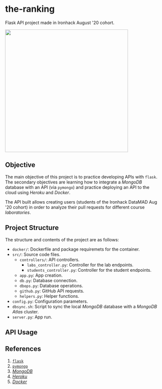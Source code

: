 # the-ranking
Flask API project made in Ironhack August '20 cohort.

<a>
  <img src="https://cdn.onlinewebfonts.com/svg/img_544576.png" width="400" />
</a>

## Objective
The main objective of this project is to practice developing APIs with `flask`. The secondary objectives are learning how to integrate a *MongoDB* database with an API (via `pymongo`) and practice deploying an API to the cloud using *Heroku* and *Docker*. 

The API built allows creating users (students of the Ironhack DataMAD Aug '20 cohort) in order to analyze their pull requests for different course *laboratories*.

## Project Structure
The structure and contents of the project are as follows:
- `docker/`: Dockerfile and package requiremets for the container.
- `src/`: Source code files.
  - `controllers/`: API controllers.
    - `labs_controller.py`: Controller for the lab endpoints.
    - `students_controller.py`: Controller for the student endpoints.
  - `app.py`: App creation.
  - `db.py`: Database connection.
  - `dbops.py`: Database operations.
  - `github.py`: GitHub API requests.
  - `helpers.py`: Helper functions.
- `config.py`: Configuration parameters.
- `dbsync.sh`: Script to sync the local *MongoDB* database with a *MongoDB Atlas* cluster.
- `server.py`: App run.

## API Usage

## References
1. [`flask`](https://flask.palletsprojects.com/en/1.1.x/)
2. [`pymongo`](https://pymongo.readthedocs.io/en/stable/)
3. [*MongoDB*](https://www.mongodb.com/community)
4. [*Heroku*](https://www.heroku.com/)
5. [*Docker*](https://www.docker.com/docker-community)
